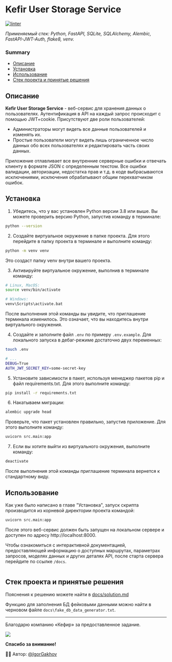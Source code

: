 # Kefir User Storage Service

[![linter](https://github.com/IgorGakhov/Kefir-User-Storage-Service/actions/workflows/linter-checker.yml/badge.svg?branch=main)](https://github.com/IgorGakhov/Kefir-User-Storage-Service/actions/workflows/linter-checker.yml)

*Применяемый стек: Python, FastAPI, SQLite, SQLAlchemy, Alembic, FastAPI-JWT-Auth, flake8, venv.*

### Summary
* [Описание](#описание)
* [Установка](#установка)
* [Использование](#использование)
* [Стек проекта и принятые решения](#стек-проекта-и-принятые-решения)

## Описание

**Kefir User Storage Service** - веб-сервис для хранения данных о пользователях. Аутентификация в API на каждый запрос происходит с помощью JWT+cookie. Присутствуют две роли пользователей:
- Администраторы могут видеть все данные пользователей и изменять их.
- Простые пользователи могут видеть лишь ограниченное число данных обо всех
пользователях и редактировать часть своих данных.

Приложение отлавливает все внутренние серверные ошибки и отвечать клиенту в формате JSON с определенным текстом. Все ошибки валидации, авторизации, недостатка прав и т.д. в коде выбрасываются исключениями, исключения обрабатывают общим перехватчиком ошибок.

## Установка

1. Убедитесь, что у вас установлен Python версии 3.8 или выше. Вы можете проверить версию Python, запустив команду в терминале:

```Bash
python --version
```

2. Создайте виртуальное окружение в папке проекта. Для этого перейдите в папку проекта в терминале и выполните команду:

```Bash
python -m venv venv
```

Это создаст папку venv внутри вашего проекта.

3. Активируйте виртуальное окружение, выполнив в терминале команду:

```Bash
# Linux, MacOS:
source venv/bin/activate

# Windows:
venv\Scripts\activate.bat
```

После выполнения этой команды вы увидите, что приглашение терминала изменилось. Это означает, что вы находитесь внутри виртуального окружения.

4. Создайте и заполните файл `.env` по примеру `.env.example`. Для локального запуска в дебаг-режиме достаточно двух переменных:

```Bash
touch .env

# ...
DEBUG=True
AUTH_JWT_SECRET_KEY=some-secret-key
```

5. Установите зависимости в пакет, используя менеджер пакетов pip и файл requirements.txt. Для этого выполните команду:

```Bash
pip install -r requirements.txt
```

6. Накатываем миграции:

```Bash
alembic upgrade head
```

Проверьте, что пакет установлен правильно, запустив приложение. Для этого выполните команду:

```Bash
uvicorn src.main:app
```

7. Если вы хотите выйти из виртуального окружения, выполните команду:

```Bash
deactivate
```

После выполнения этой команды приглашение терминала вернется к стандартному виду.

## Использование

Как уже было написано в главе "Установка", запуск скрипта производится из корневой директории проекта командой:

```Bash
uvicorn src.main:app
```

После этого веб-сервис должен быть запущен на локальном сервере и доступен по адресу http://localhost:8000.

Чтобы ознакомиться с интерактивной документацией, предоставляющей информацию о доступных маршрутах, параметрах запросов, моделях данных и других деталях API, после старта сервера перейдите по ссылке `/docs`.

<image src="docs/kefir-service-ui-screen.png" alt="">

## Стек проекта и принятые решения

Пояснения к решению можете найти в [docs/solution.md](https://github.com/IgorGakhov/Kefir-User-Storage-Service/blob/main/docs/solution.md)

Функцию для заполнения БД фейковыми данными можно найти в черновом файле `docs\fake_db_data_generator.txt`.

___

Благодарю компанию «Кефир» за предоставленное задание.

[![](https://st.renderu.com/image/472402)](https://kefirgames.com/)


**Спасибо за внимание!**

:man_technologist: Автор: [@IgorGakhov](https://github.com/IgorGakhov)
